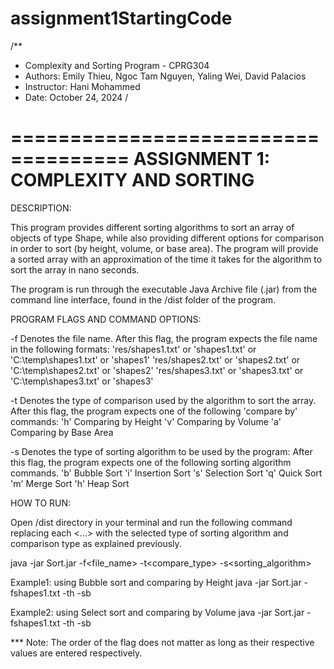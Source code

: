 # assignment1StartingCode
 
/**
* Complexity and Sorting Program - CPRG304
* Authors: Emily Thieu, Ngoc Tam Nguyen, Yaling Wei, David Palacios
* Instructor: Hani Mohammed
* Date: October 24, 2024
/




====================================
ASSIGNMENT 1: COMPLEXITY AND SORTING
====================================


DESCRIPTION: 

This program provides different sorting algorithms to sort an array of objects of type Shape, while also providing different options for comparison in order to sort (by height, volume, or base area). The program will provide a sorted array with an approximation of the time it takes for the algorithm to sort the array in nano seconds.

The program is run through the executable Java Archive file (.jar) from the command line interface, found in the /dist folder of the program.


PROGRAM FLAGS AND COMMAND OPTIONS:

-f   	Denotes the file name. After this flag, the program expects the file name in the 		following formats:
		'res/shapes1.txt' or 'shapes1.txt' or 'C:\temp\shapes1.txt' or 'shapes1'
		'res/shapes2.txt' or 'shapes2.txt' or 'C:\temp\shapes2.txt' or 'shapes2'
		'res/shapes3.txt' or 'shapes3.txt' or 'C:\temp\shapes3.txt' or 'shapes3'
		
-t     	Denotes the type of comparison used by the algorithm to sort the array. After this flag, 	the program expects one of the following 'compare by' commands:
		'h' 	Comparing by Height
		'v' 	Comparing by Volume
		'a' 	Comparing by Base Area

-s	Denotes the type of sorting algorithm to be used by the program: After this flag, the 		program expects one of the following sorting algorithm commands.
		'b'	Bubble Sort
		'i'	Insertion Sort
		's'	Selection Sort
		'q'	Quick Sort
		'm'	Merge Sort
		'h'	Heap Sort	



HOW TO RUN:

Open /dist directory in your terminal and run the following command replacing each <...> with the selected type of sorting algorithm and comparison type as explained previously.


java -jar Sort.jar -f<file_name> -t<compare_type> -s<sorting_algorithm>


Example1: using Bubble sort and comparing by Height 
java -jar Sort.jar -fshapes1.txt -th -sb

Example2: using Select sort and comparing by Volume
java -jar Sort.jar -fshapes1.txt -th -sb


*** Note: The order of the flag does not matter as long as their respective values are entered respectively. 	
